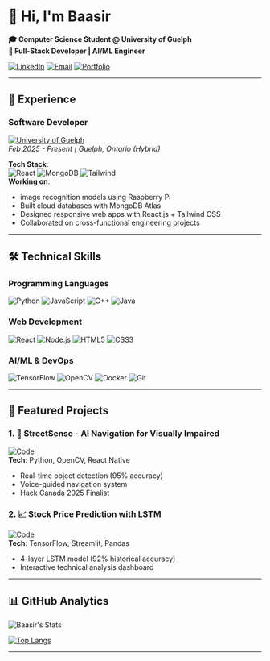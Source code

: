 # 👋 Hi, I'm Baasir
**🎓 Computer Science Student @ University of Guelph**  
**🚀 Full-Stack Developer | AI/ML Engineer**

[![LinkedIn](https://img.shields.io/badge/LinkedIn-Connect-%230A66C2?logo=linkedin)](https://linkedin.com/in/baasirishfaq)
[![Email](https://img.shields.io/badge/Email-Contact-%23D14836?logo=gmail)](mailto:bishfaq@uoguelph.ca)
[![Portfolio](https://img.shields.io/badge/🚀_Portfolio-Visit-%23FF4088?logo=vercel)](https://baasirishfaq.github.io)

---

## 💼 **Experience**

### **Software Developer**  
[![University of Guelph](https://img.shields.io/badge/University_of_Guelph-FF6D00?logo=university&logoColor=white)](https://uoguelph.ca)  
*Feb 2025 - Present | Guelph, Ontario (Hybrid)*  

**Tech Stack**:  
![React](https://img.shields.io/badge/-React.js-61DAFB?logo=react) 
![MongoDB](https://img.shields.io/badge/-MongoDB-47A248?logo=mongodb) 
![Tailwind](https://img.shields.io/badge/-Tailwind_CSS-06B6D4?logo=tailwind-css)  
**Working on**:
- image recognition models using Raspberry Pi
- Built cloud databases with MongoDB Atlas
- Designed responsive web apps with React.js + Tailwind CSS
- Collaborated on cross-functional engineering projects

---

## 🛠️ **Technical Skills**

### **Programming Languages**
![Python](https://img.shields.io/badge/Python-Expert-3776AB?logo=python)
![JavaScript](https://img.shields.io/badge/JavaScript-Advanced-F7DF1E?logo=javascript)
![C++](https://img.shields.io/badge/C++-Intermediate-00599C?logo=c%2B%2B)
![Java](https://img.shields.io/badge/Java-Intermediate-007396?logo=java)

### **Web Development**
![React](https://img.shields.io/badge/React-Advanced-61DAFB?logo=react)
![Node.js](https://img.shields.io/badge/Node.js-Intermediate-339933?logo=node.js)
![HTML5](https://img.shields.io/badge/HTML5-Expert-E34F26?logo=html5)
![CSS3](https://img.shields.io/badge/CSS3-Expert-1572B6?logo=css3)

### **AI/ML & DevOps**
![TensorFlow](https://img.shields.io/badge/TensorFlow-Intermediate-FF6F00?logo=tensorflow)
![OpenCV](https://img.shields.io/badge/OpenCV-Intermediate-5C3EE8?logo=opencv)
![Docker](https://img.shields.io/badge/Docker-Beginner-2496ED?logo=docker)
![Git](https://img.shields.io/badge/Git-Expert-F05032?logo=git)

---

## 🌟 **Featured Projects**

### 1. 🦯 **StreetSense** - AI Navigation for Visually Impaired
[![Code](https://img.shields.io/badge/Source_Code-GitHub-181717?logo=github)](https://github.com/ElijahDAF/streetsense)  
**Tech**: Python, OpenCV, React Native  
- Real-time object detection (95% accuracy)
- Voice-guided navigation system
- Hack Canada 2025 Finalist

### 2. 📈 **Stock Price Prediction with LSTM**
[![Code](https://img.shields.io/badge/Source_Code-GitHub-181717?logo=github)](https://github.com/baasirishfaq/stock-prediction)  
**Tech**: TensorFlow, Streamlit, Pandas  
- 4-layer LSTM model (92% historical accuracy)
- Interactive technical analysis dashboard

---

## 📊 **GitHub Analytics**
![Baasir's Stats](https://github-readme-stats.vercel.app/api?username=baasirishfaq&show_icons=true&theme=radical&hide_border=true)

[![Top Langs](https://github-readme-stats.vercel.app/api/top-langs/?username=baasirishfaq&layout=compact&theme=radical&hide_border=true)](https://github.com/baasirishfaq)

---
